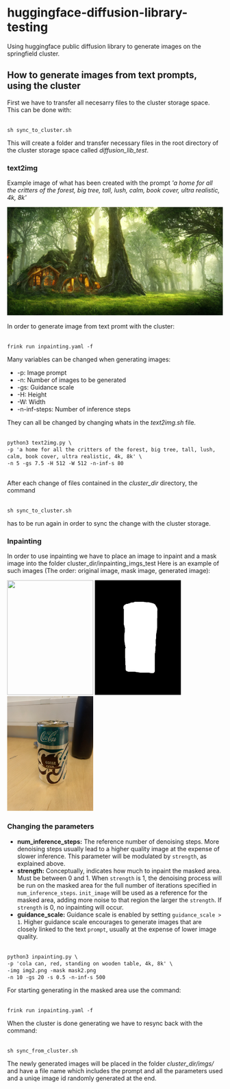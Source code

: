 # huggingface-diffusion-library-testing
Using huggingface public diffusion library to generate images on the springfield cluster. 

## How to generate images from text prompts, using the cluster

First we have to transfer all necesarry files to the cluster storage space. This can be done with:

```

sh sync_to_cluster.sh

```

This will create a folder and transfer necessary files in the root directory of the cluster storage space called *diffusion_lib_test*.  

### **text2img**
Example image of what has been created with the prompt *'a home for all the critters of the forest, big tree, tall, lush, calm, book cover, ultra realistic, 4k, 8k'*

<img src="./cluster_dir/imgs/text2img_rm_image.png">

In order to generate image from text promt with the cluster:

```

frink run inpainting.yaml -f 

```

Many variables can be changed when generating images: 

* -p: Image prompt
* -n: Number of images to be generated
* -gs: Guidance scale
* -H: Height
* -W: Width 
* -n-inf-steps: Number of inference steps

They can all be changed by changing whats in the *text2img.sh* file.

```shell

python3 text2img.py \
-p 'a home for all the critters of the forest, big tree, tall, lush, calm, book cover, ultra realistic, 4k, 8k' \
-n 5 -gs 7.5 -H 512 -W 512 -n-inf-s 80


```

After each change of files contained in the *cluster_dir* directory, the command

```shell

sh sync_to_cluster.sh

```

has to be run again in order to sync the change with the cluster storage. 

### **Inpainting**

In order to use inpainting we have to place an image to inpaint and a mask image into the folder cluster_dir/inpainting_imgs_test
Here is an example of such images (The order: original image, mask image, generated image): 


<p float="left">
  <img src="./cluster_dir/inpainting_imgs_test/img2.png" width="201" height="267">
  <img src="./cluster_dir/inpainting_imgs_test/mask2.png" width="201" height="267">
  <img src="./cluster_dir/imgs/inpainting_rm_image.png" width="201" height="267">
</p>


### Changing the parameters

* **num_inference_steps:** The reference number of denoising steps. More denoising steps usually lead to a higher quality image at
                the expense of slower inference. This parameter will be modulated by `strength`, as explained above.
* **strength:** Conceptually, indicates how much to inpaint the masked area. Must be between 0 and 1. When `strength`
                is 1, the denoising process will be run on the masked area for the full number of iterations specified
                in `num_inference_steps`. `init_image` will be used as a reference for the masked area, adding more
                noise to that region the larger the `strength`. If `strength` is 0, no inpainting will occur.
* **guidance_scale:** Guidance scale is enabled by setting `guidance_scale >
                1`. Higher guidance scale encourages to generate images that are closely linked to the text `prompt`,
                usually at the expense of lower image quality.

```shell

python3 inpainting.py \
-p 'cola can, red, standing on wooden table, 4k, 8k' \
-img img2.png -mask mask2.png
-n 10 -gs 20 -s 0.5 -n-inf-s 500

```

For starting generating in the masked area use the command: 

```

frink run inpainting.yaml -f 

```

When the cluster is done generating we have to resync back with the command: 

```shell

sh sync_from_cluster.sh

```

The newly generated images will be placed in the folder *cluster_dir/imgs/* and have a file name 
which includes the prompt and all the parameters used and a uniqe image id randomly generated at the end.




